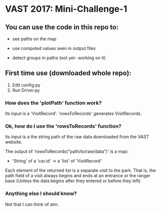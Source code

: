 # VAST 2017: Mini-Challenge-1

## You can use the code in this repo to:
* see paths on the map
* use computed values seen in output files

* detect groups in paths (not yet- working on it)

## First time use (downloaded whole repo):
1. Edit config.py
2. Run Driver.py

### How does the 'plotPath' function work?
Its input is a 'VisitRecord'. 'rowsToRecords' generates VisitRecords.

### Ok, how do I use the 'rowsToRecords' function?
Its input is a the string path of the raw data downloaded from the VAST website.

The output of 'rowsToRecords("path/to/raw/data")' is a map:
* 'String' of a 'car.id' -> a 'list' of 'VisitRecord'

Each element of the returned list is a separate visit to the park.
That is, the path field of a visit always begins and ends at an entrance or the ranger base
(Unless the data begins after they entered or before they left)

### Anything else I should know?
Not that I can think of atm.
